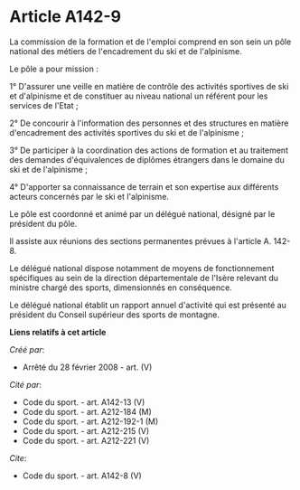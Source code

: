 # Article A142-9

La commission de la formation et de l'emploi comprend en son sein un pôle national des métiers de l'encadrement du ski et de
l'alpinisme. 

Le pôle a pour mission : 

1° D'assurer une veille en matière de contrôle des activités sportives de ski et d'alpinisme et de constituer au niveau
national un référent pour les services de l'Etat ; 

2° De concourir à l'information des personnes et des structures en matière d'encadrement des activités sportives du ski et de
l'alpinisme ; 

3° De participer à la coordination des actions de formation et au traitement des demandes d'équivalences de diplômes
étrangers dans le domaine du ski et de l'alpinisme ; 

4° D'apporter sa connaissance de terrain et son expertise aux différents acteurs concernés par le ski et l'alpinisme. 

Le pôle est coordonné et animé par un délégué national, désigné par le président du pôle. 

Il assiste aux réunions des sections permanentes prévues à l'article A. 142-8. 

Le délégué national dispose notamment de moyens de fonctionnement spécifiques au sein de la direction départementale de
l'Isère relevant du ministre chargé des sports, dimensionnés en conséquence. 

Le délégué national établit un rapport annuel d'activité qui est présenté au président du Conseil supérieur des sports de
montagne.

**Liens relatifs à cet article**

_Créé par_:

  - Arrêté du 28 février 2008 - art. (V)

_Cité par_:

  - Code du sport. - art. A142-13 (V)
  - Code du sport. - art. A212-184 (M)
  - Code du sport. - art. A212-192-1 (M)
  - Code du sport. - art. A212-215 (V)
  - Code du sport. - art. A212-221 (V)

_Cite_:

  - Code du sport. - art. A142-8 (V)
